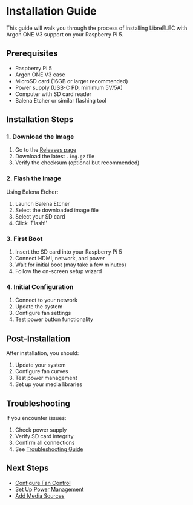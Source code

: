 # Installation Guide

This guide will walk you through the process of installing LibreELEC with Argon ONE V3 support on your Raspberry Pi 5.

## Prerequisites

- Raspberry Pi 5
- Argon ONE V3 case
- MicroSD card (16GB or larger recommended)
- Power supply (USB-C PD, minimum 5V/5A)
- Computer with SD card reader
- Balena Etcher or similar flashing tool

## Installation Steps

### 1. Download the Image

1. Go to the [Releases page](../releases)
2. Download the latest `.img.gz` file
3. Verify the checksum (optional but recommended)

### 2. Flash the Image

Using Balena Etcher:
1. Launch Balena Etcher
2. Select the downloaded image file
3. Select your SD card
4. Click 'Flash!'

### 3. First Boot

1. Insert the SD card into your Raspberry Pi 5
2. Connect HDMI, network, and power
3. Wait for initial boot (may take a few minutes)
4. Follow the on-screen setup wizard

### 4. Initial Configuration

1. Connect to your network
2. Update the system
3. Configure fan settings
4. Test power button functionality

## Post-Installation

After installation, you should:

1. Update your system
2. Configure fan curves
3. Test power management
4. Set up your media libraries

## Troubleshooting

If you encounter issues:

1. Check power supply
2. Verify SD card integrity
3. Confirm all connections
4. See [Troubleshooting Guide](Troubleshooting)

## Next Steps

- [Configure Fan Control](Fan-Control)
- [Set Up Power Management](Power-Management)
- [Add Media Sources](Media-Sources) 